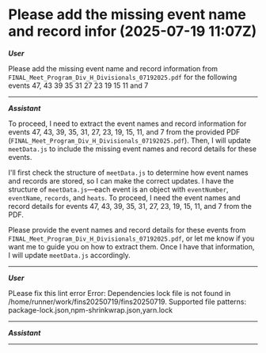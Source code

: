 <!-- Generated by SpecStory -->

# Please add the missing event name and record infor (2025-07-19 11:07Z)

_**User**_

Please add the missing event name and record information from `FINAL_Meet_Program_Div_H_Divisionals_07192025.pdf` for the following events 47, 43
39
35
31
27
23
19
15
11
 and 7

---

_**Assistant**_

To proceed, I need to extract the event names and record information for events 47, 43, 39, 35, 31, 27, 23, 19, 15, 11, and 7 from the provided PDF (`FINAL_Meet_Program_Div_H_Divisionals_07192025.pdf`). Then, I will update `meetData.js` to include the missing event names and record details for these events.

I'll first check the structure of `meetData.js` to determine how event names and records are stored, so I can make the correct updates. I have the structure of `meetData.js`—each event is an object with `eventNumber`, `eventName`, `records`, and `heats`. To proceed, I need the event names and record details for events 47, 43, 39, 35, 31, 27, 23, 19, 15, 11, and 7 from the PDF.

Please provide the event names and record details for these events from `FINAL_Meet_Program_Div_H_Divisionals_07192025.pdf`, or let me know if you want me to guide you on how to extract them. Once I have that information, I will update `meetData.js` accordingly.

---

_**User**_

PLease fix this lint error Error: Dependencies lock file is not found in /home/runner/work/fins20250719/fins20250719. Supported file patterns: package-lock.json,npm-shrinkwrap.json,yarn.lock

---

_**Assistant**_



---

